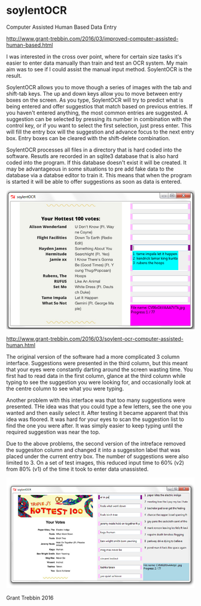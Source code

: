 # soylentOCR
Computer Assisted Human Based Data Entry 

http://www.grant-trebbin.com/2016/03/improved-computer-assisted-human-based.html

I was interested in the cross over point, where for certain size tasks it's easier to enter data manually than train and test an OCR system.  My main aim was to see if I could assist the manual input method.  SoylentOCR is the result.

SoylentOCR allows you to move though a series of images with the tab and shift-tab keys.  The up and down keys allow you to move between entry boxes on the screen.  As you type, SoylentOCR will try to predict what is being entered and offer suggestios that match based on previous entries.  If you haven't entered anything, the most common entries are suggested.  A suggestion can be selected by pressing its number in combination with the control key, or if you want to select the first selection, just press enter.  This will fill the entry box will the suggestion and advance focus to the next entry box.  Entry boxes can be cleared with the shift-delete combination.

SoylentOCR processes all files in a directory that is hard coded into the software.  Resutls are recorded in an sqlite3 database that is also hard coded into the program.  If this database doesn't exist it will be created.  It may be advantageous in some situations to pre add fake data to the database via a databse editor to train it.  This means that when the program is started it will be able to offer suggestions as soon as data is entered.

![Interface version 2](InterfaceV2.png)

http://www.grant-trebbin.com/2016/03/soylent-ocr-computer-assisted-human.html

The original version of the software had a more complicated 3 column interface.  Suggestions were presented in the third column, but this meant that your eyes were constantly darting around the screen wasting time.  You first had to read data in the first column, glance at the third column while typing to see the suggestion you were looking for, and occasionally look at the centre column to see what you were typing.

Another problem with this interface was that too many suggestions were presented.  THe idea was that you could type a few letters, see the one you wanted and then easily select it.  After testing it became apparent that this idea was floored.  It was hard for your eyes to scan the suggestion list to find the one you were after.  It was simply easier to keep typing until the required suggestion was near the top.

Due to the above problems, the second version of the intreface removed the suggesiton column and changed it into a suggesiton label that was placed under the current entry box.  The number of suggestions were also limited to 3.  On a set of test images, this reduced input time to 60% (v2) from 80% (v1) of the time it took to enter data unassisted.

![Interface version 1](InterfaceV1.png)

Grant Trebbin 2016
